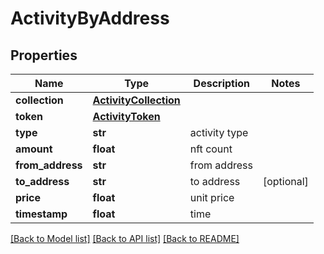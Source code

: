 # ActivityByAddress

## Properties
Name | Type | Description | Notes
------------ | ------------- | ------------- | -------------
**collection** | [**ActivityCollection**](ActivityCollection.md) |  | 
**token** | [**ActivityToken**](ActivityToken.md) |  | 
**type** | **str** | activity type | 
**amount** | **float** | nft count | 
**from_address** | **str** | from address | 
**to_address** | **str** | to address | [optional] 
**price** | **float** | unit price | 
**timestamp** | **float** | time | 

[[Back to Model list]](../README.md#documentation-for-models) [[Back to API list]](../README.md#documentation-for-api-endpoints) [[Back to README]](../README.md)

